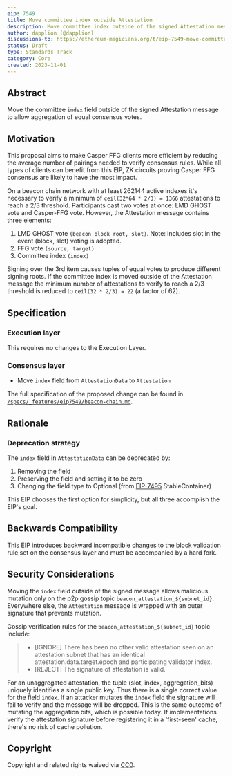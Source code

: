 ```yaml
---
eip: 7549
title: Move committee index outside Attestation
description: Move committee index outside of the signed Attestation message
author: dapplion (@dapplion)
discussions-to: https://ethereum-magicians.org/t/eip-7549-move-committee-index-outside-attestation/16390
status: Draft
type: Standards Track
category: Core
created: 2023-11-01
---
```


## Abstract

Move the committee `index` field outside of the signed Attestation message to allow aggregation of equal consensus votes.

## Motivation

This proposal aims to make Casper FFG clients more efficient by reducing the average number of pairings needed to verify consensus rules. While all types of clients can benefit from this EIP, ZK circuits proving Casper FFG consensus are likely to have the most impact.

On a beacon chain network with at least 262144 active indexes it's necessary to verify a minimum of `ceil(32*64 * 2/3) = 1366` attestations to reach a 2/3 threshold. Participants cast two votes at once: LMD GHOST vote and Casper-FFG vote. However, the Attestation message contains three elements:

1. LMD GHOST vote `(beacon_block_root, slot)`. Note: includes slot in the event (block, slot) voting is adopted.
2. FFG vote `(source, target)`
3. Committee index `(index)`

Signing over the 3rd item causes tuples of equal votes to produce different signing roots. If the committee index is moved outside of the Attestation message the minimum number of attestations to verify to reach a 2/3 threshold is reduced to `ceil(32 * 2/3) = 22` (a factor of 62).

## Specification

### Execution layer

This requires no changes to the Execution Layer.

### Consensus layer

- Move `index` field from `AttestationData` to `Attestation`

The full specification of the proposed change can be found in [`/specs/_features/eip7549/beacon-chain.md`](https://github.com/ethereum/consensus-specs/blob/bcead2ff59048dba859c7eb4b62389f0e9168ef8/specs/_features/eip7549/beacon-chain.md).

## Rationale

### Deprecation strategy

The `index` field in `AttestationData` can be deprecated by:

1. Removing the field 
2. Preserving the field and setting it to be zero
3. Changing the field type to Optional (from [EIP-7495](./eip-7495.md) StableContainer)

This EIP chooses the first option for simplicity, but all three accomplish the EIP's goal.

## Backwards Compatibility

This EIP introduces backward incompatible changes to the block validation rule set on the consensus layer and must be accompanied by a hard fork.

## Security Considerations

Moving the `index` field outside of the signed message allows malicious mutation only on the p2p gossip topic `beacon_attestation_${subnet_id}`. Everywhere else, the `Attestation` message is wrapped with an outer signature that prevents mutation.

Gossip verification rules for the `beacon_attestation_${subnet_id}` topic include:

> - [IGNORE] There has been no other valid attestation seen on an attestation subnet that has an identical attestation.data.target.epoch and participating validator index.
> - [REJECT] The signature of attestation is valid.

For an unaggregated attestation, the tuple (slot, index, aggregation_bits) uniquely identifies a single public key. Thus there is a single correct value for the field `index`. If an attacker mutates the `index` field the signature will fail to verify and the message will be dropped. This is the same outcome of mutating the aggregation bits, which is possible today. If implementations verify the attestation signature before registering it in a 'first-seen' cache, there's no risk of cache pollution.

## Copyright

Copyright and related rights waived via [CC0](../LICENSE.md).

